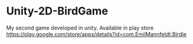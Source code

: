 # Unity-2D-BirdGame
My second game developed in unity. Available in play store https://play.google.com/store/apps/details?id=com.EmilMannfeldt.Birdie
